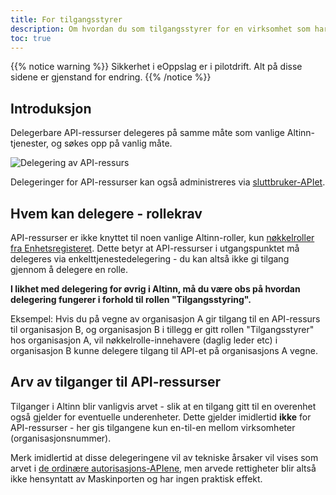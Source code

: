 ```yaml
---
title: For tilgangsstyrer
description: Om hvordan du som tilgangsstyrer for en virksomhet som har fått tilgang til et API i Maskinporten delegerer denne videre til en leverandør.
toc: true
---
```


{{% notice warning  %}}
Sikkerhet i eOppslag er i pilotdrift. Alt på disse sidene er gjenstand for endring. 
{{% /notice %}}

## Introduksjon

Delegerbare API-ressurser delegeres på samme måte som vanlige Altinn-tjenester, og søkes opp på vanlig måte.

![Delegering av API-ressurs](/docs/images/guides/eoppslag/delegate-ds-01.png "Delegering av API-ressurs")

Delegeringer for API-ressurser kan også administreres via [sluttbruker-APIet](https://altinn.github.io/docs/api/rest/).

## Hvem kan delegere - rollekrav

 API-ressurser er ikke knyttet til noen vanlige Altinn-roller,
 kun [nøkkelroller fra Enhetsregisteret](https://www.altinn.no/nn/hjelp/skjema/alle-altinn-roller/hvem-har-forhandstildelte-roller-i-altinn/).
 Dette betyr at API-ressurser i utgangspunktet må delegeres via enkelttjenestedelegering - du kan altså ikke gi tilgang gjennom å delegere en rolle. 

**I likhet med delegering for øvrig i Altinn, må du være obs på hvordan delegering fungerer i forhold til rollen "Tilgangsstyring".** 

Eksempel: Hvis du på vegne av organisasjon A gir tilgang til en API-ressurs til organisasjon B, og organisasjon B i tillegg er gitt rollen "Tilgangsstyrer" hos organisasjon A,
vil nøkkelrolle-innehavere (daglig leder etc) i organisasjon B kunne delegere tilgang til API-et på organisasjons A vegne.

## Arv av tilganger til API-ressurser

Tilganger i Altinn blir vanligvis arvet - slik at en tilgang gitt til en overenhet også gjelder for eventuelle underenheter.
Dette gjelder imidlertid **ikke** for API-ressurser - her gis tilgangene kun en-til-en mellom virksomheter (organisasjonsnummer). 

Merk imidlertid at disse delegeringene vil av tekniske årsaker vil vises som arvet i
[de ordinære autorisasjons-APIene](../../../api/rest/autorisasjon/roller-og-rettigheter/),
men arvede rettigheter blir altså ikke hensyntatt av Maskinporten og har ingen praktisk effekt.

